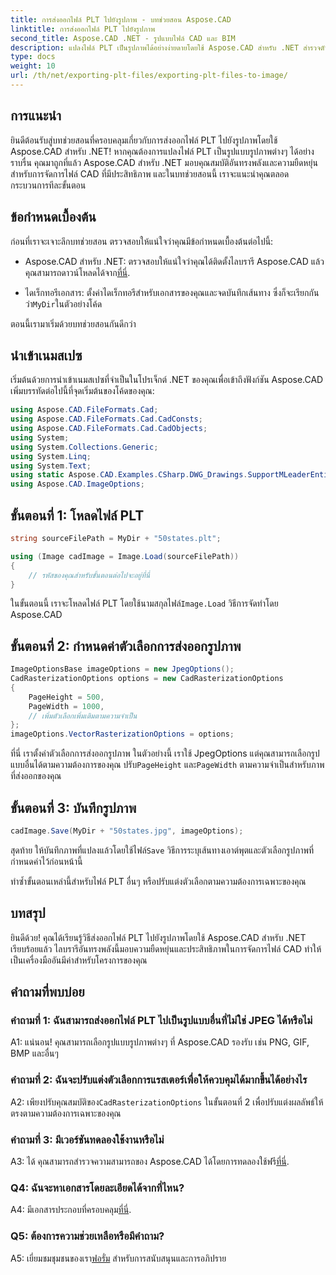 ```yaml
---
title: การส่งออกไฟล์ PLT ไปยังรูปภาพ - บทช่วยสอน Aspose.CAD
linktitle: การส่งออกไฟล์ PLT ไปยังรูปภาพ
second_title: Aspose.CAD .NET - รูปแบบไฟล์ CAD และ BIM
description: แปลงไฟล์ PLT เป็นรูปภาพได้อย่างง่ายดายโดยใช้ Aspose.CAD สำหรับ .NET สำรวจตัวเลือกที่ยืดหยุ่นและการผสานรวมที่ราบรื่นสำหรับความต้องการในการจัดการไฟล์ CAD ของคุณ
type: docs
weight: 10
url: /th/net/exporting-plt-files/exporting-plt-files-to-image/
---
```

## การแนะนำ

ยินดีต้อนรับสู่บทช่วยสอนที่ครอบคลุมเกี่ยวกับการส่งออกไฟล์ PLT ไปยังรูปภาพโดยใช้ Aspose.CAD สำหรับ .NET! หากคุณต้องการแปลงไฟล์ PLT เป็นรูปแบบรูปภาพต่างๆ ได้อย่างราบรื่น คุณมาถูกที่แล้ว Aspose.CAD สำหรับ .NET มอบคุณสมบัติอันทรงพลังและความยืดหยุ่นสำหรับการจัดการไฟล์ CAD ที่มีประสิทธิภาพ และในบทช่วยสอนนี้ เราจะแนะนำคุณตลอดกระบวนการทีละขั้นตอน

## ข้อกำหนดเบื้องต้น

ก่อนที่เราจะเจาะลึกบทช่วยสอน ตรวจสอบให้แน่ใจว่าคุณมีข้อกำหนดเบื้องต้นต่อไปนี้:

-  Aspose.CAD สำหรับ .NET: ตรวจสอบให้แน่ใจว่าคุณได้ติดตั้งไลบรารี Aspose.CAD แล้ว คุณสามารถดาวน์โหลดได้จาก[ที่นี่](https://releases.aspose.com/cad/net/).

-  ไดเร็กทอรีเอกสาร: ตั้งค่าไดเร็กทอรีสำหรับเอกสารของคุณและจดบันทึกเส้นทาง ซึ่งก็จะเรียกกันว่า`MyDir`ในตัวอย่างโค้ด

ตอนนี้เรามาเริ่มด้วยบทช่วยสอนกันดีกว่า

## นำเข้าเนมสเปซ

เริ่มต้นด้วยการนำเข้าเนมสเปซที่จำเป็นในโปรเจ็กต์ .NET ของคุณเพื่อเข้าถึงฟังก์ชัน Aspose.CAD เพิ่มบรรทัดต่อไปนี้ที่จุดเริ่มต้นของโค้ดของคุณ:

```csharp
using Aspose.CAD.FileFormats.Cad;
using Aspose.CAD.FileFormats.Cad.CadConsts;
using Aspose.CAD.FileFormats.Cad.CadObjects;
using System;
using System.Collections.Generic;
using System.Linq;
using System.Text;
using static Aspose.CAD.Examples.CSharp.DWG_Drawings.SupportMLeaderEntityForDWGFormat;
using Aspose.CAD.ImageOptions;
```

## ขั้นตอนที่ 1: โหลดไฟล์ PLT

```csharp
string sourceFilePath = MyDir + "50states.plt";

using (Image cadImage = Image.Load(sourceFilePath))
{
    // รหัสของคุณสำหรับขั้นตอนต่อไปจะอยู่ที่นี่
}
```

 ในขั้นตอนนี้ เราจะโหลดไฟล์ PLT โดยใช้นามสกุลไฟล์`Image.Load` วิธีการจัดทำโดย Aspose.CAD

## ขั้นตอนที่ 2: กำหนดค่าตัวเลือกการส่งออกรูปภาพ

```csharp
ImageOptionsBase imageOptions = new JpegOptions();
CadRasterizationOptions options = new CadRasterizationOptions
{
    PageHeight = 500,
    PageWidth = 1000,
    // เพิ่มตัวเลือกเพิ่มเติมตามความจำเป็น
};
imageOptions.VectorRasterizationOptions = options;
```

 ที่นี่ เราตั้งค่าตัวเลือกการส่งออกรูปภาพ ในตัวอย่างนี้ เราใช้ JpegOptions แต่คุณสามารถเลือกรูปแบบอื่นได้ตามความต้องการของคุณ ปรับ`PageHeight` และ`PageWidth` ตามความจำเป็นสำหรับภาพที่ส่งออกของคุณ

## ขั้นตอนที่ 3: บันทึกรูปภาพ

```csharp
cadImage.Save(MyDir + "50states.jpg", imageOptions);
```

 สุดท้าย ให้บันทึกภาพที่แปลงแล้วโดยใช้ไฟล์`Save` วิธีการระบุเส้นทางเอาต์พุตและตัวเลือกรูปภาพที่กำหนดค่าไว้ก่อนหน้านี้

ทำซ้ำขั้นตอนเหล่านี้สำหรับไฟล์ PLT อื่นๆ หรือปรับแต่งตัวเลือกตามความต้องการเฉพาะของคุณ

## บทสรุป

ยินดีด้วย! คุณได้เรียนรู้วิธีส่งออกไฟล์ PLT ไปยังรูปภาพโดยใช้ Aspose.CAD สำหรับ .NET เรียบร้อยแล้ว ไลบรารีอันทรงพลังนี้มอบความยืดหยุ่นและประสิทธิภาพในการจัดการไฟล์ CAD ทำให้เป็นเครื่องมืออันมีค่าสำหรับโครงการของคุณ

## คำถามที่พบบ่อย

### คำถามที่ 1: ฉันสามารถส่งออกไฟล์ PLT ไปเป็นรูปแบบอื่นที่ไม่ใช่ JPEG ได้หรือไม่

A1: แน่นอน! คุณสามารถเลือกรูปแบบรูปภาพต่างๆ ที่ Aspose.CAD รองรับ เช่น PNG, GIF, BMP และอื่นๆ

### คำถามที่ 2: ฉันจะปรับแต่งตัวเลือกการแรสเตอร์เพื่อให้ควบคุมได้มากขึ้นได้อย่างไร

 A2: เพียงปรับคุณสมบัติของ`CadRasterizationOptions` ในขั้นตอนที่ 2 เพื่อปรับแต่งผลลัพธ์ให้ตรงตามความต้องการเฉพาะของคุณ

### คำถามที่ 3: มีเวอร์ชันทดลองใช้งานหรือไม่

 A3: ได้ คุณสามารถสำรวจความสามารถของ Aspose.CAD ได้โดยการทดลองใช้ฟรี[ที่นี่](https://releases.aspose.com/).

### Q4: ฉันจะหาเอกสารโดยละเอียดได้จากที่ไหน?

 A4: มีเอกสารประกอบที่ครอบคลุม[ที่นี่](https://reference.aspose.com/cad/net/).

### Q5: ต้องการความช่วยเหลือหรือมีคำถาม?

 A5: เยี่ยมชมชุมชนของเรา[ฟอรั่ม](https://forum.aspose.com/c/cad/19) สำหรับการสนับสนุนและการอภิปราย
